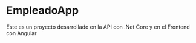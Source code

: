 # EmpleadoApp
Este es un proyecto desarrollado en la API con .Net Core y en el Frontend con Angular
